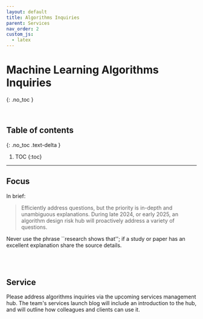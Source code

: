 ```yaml
---
layout: default
title: Algorithms Inquiries
parent: Services
nav_order: 2
custom_js:
  - latex
---
```


# Machine Learning Algorithms Inquiries
{: .no_toc }

<br>

## Table of contents
{: .no_toc .text-delta }

1. TOC
   {:toc}

---


## Focus

In brief:

> Efficiently address questions, but the priority is in-depth and unambiguous explanations.  During 
> late 2024, or early 2025, an algorithm design risk hub will proactively address a variety of questions.

Never use the phrase ``research shows that''; if a study or paper has an excellent explanation share the source details.

<br>
<br>

## Service

Please address algorithms inquiries via the upcoming services management hub.  The team's services launch blog will include an introduction to the hub, and will outline how colleagues and clients can use it.

<br>
<br>
<br>
<br>

<br>
<br>
<br>
<br>
